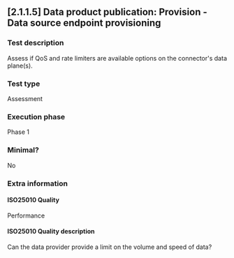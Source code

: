 
## [2.1.1.5] Data product publication: Provision - Data source endpoint provisioning
 
### Test description
Assess if QoS and rate limiters are available options on the connector's data plane(s).
 
### Test type
Assessment
 
### Execution phase
Phase 1
 
### Minimal?
No
 
### Extra information
#### ISO25010 Quality
Performance
#### ISO25010 Quality description
Can the data provider provide a limit on the volume and speed of data?
    
